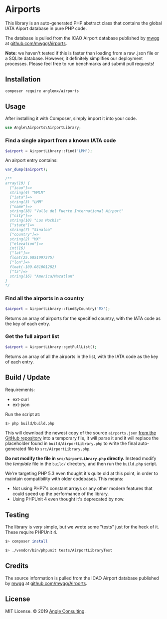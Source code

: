 # Airports

This library is an auto-generated PHP abstract class that contains the global IATA Aiport database in pure PHP code.
  
The database is pulled from the ICAO Airport database published by [mwgg](https://github.com/mwgg) at [github.com/mwgg/Airports](https://github.com/mwgg/Airports).

**Note:** we haven't tested if this is faster than loading from a raw .json file or a SQLite database. However, it definitely simplifies our deployment processes. Please feel free to run benchmarks and submit pull requests!

## Installation
```bash
composer require anglemx/airports
```

## Usage
After installing it with Composer, simply import it into your code.

```php
use Angle\Airports\AirportLibrary;
```

### Find a single airport from a known IATA code

```php
$airport = AirportLibrary::find('LMM');
```

An airport entry contains:
```php
var_dump($airport);

/**
array(10) {
  ["icao"]=>
  string(4) "MMLM"
  ["iata"]=>
  string(3) "LMM"
  ["name"]=>
  string(38) "Valle del Fuerte International Airport"
  ["city"]=>
  string(10) "Los Mochis"
  ["state"]=>
  string(7) "Sinaloa"
  ["country"]=>
  string(2) "MX"
  ["elevation"]=>
  int(16)
  ["lat"]=>
  float(25.6851997375)
  ["lon"]=>
  float(-109.081001282)
  ["tz"]=>
  string(16) "America/Mazatlan"
}
*/
```

### Find all the airports in a country

```php
$airport = AirportLibrary::findByCountry('MX');
```

Returns an array of airports for the specified country, with the IATA code as the key of each entry.


### Get the full airport list
```php
$airport = AirportLibrary::getFullList();
```

Returns an array  of all the airports in the list, with the IATA code as the key of each entry.


## Build / Update
Requirements:
- ext-curl
- ext-json

Run the script at:

```bash
$> php build/build.php
```

This will download the newest copy of the source `airports.json` [from the GitHub repository](https://github.com/mwgg/Airports/raw/master/airports.json) into a temporary file, it will parse it and it will replace the placeholder found in `build/AirportLibrary.php` to write the final auto-generated file to `src/AirportLibrary.php`.

**Do not modify the file in `src/AirportLibrary.php` directly.** Instead modify the _template_ file in the `build/` directory, and then run the `build.php` script.


We're targeting PHP 5.3 even thought it's quite old at this point, in order to maintain compatibility with older codebases. This means:
- Not using PHP7's constant arrays or any other modern features that could speed up the performance of the library.
- Using PHPUnit 4 even thought it's deprecated by now.

## Testing
The library is _very_ simple, but we wrote some "tests" just for the heck of it.  These require PHPUnit 4.
```bash
$> composer install
```

```bash
$> ./vendor/bin/phpunit tests/AirportLibraryTest
```

## Credits
The source information is pulled from the ICAO Airport database published by [mwgg](https://github.com/mwgg) at [github.com/mwgg/Airports](https://github.com/mwgg/Airports).


## License
MIT License. © 2019 [Angle Consulting](https://angle.mx).